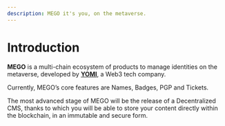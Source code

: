 ```yaml
---
description: MEGO it's you, on the metaverse.
---
```


# Introduction

**MEGO** is a multi-chain ecosystem of products to manage identities on the metaverse, developed by [**YOMI**](https://yomi.digital/), a Web3 tech company.

Currently, MEGO’s core features are Names, Badges, PGP and Tickets.

The most advanced stage of MEGO will be the release of a Decentralized CMS, thanks to which you will be able to store your content directly within the blockchain, in an immutable and secure form.
